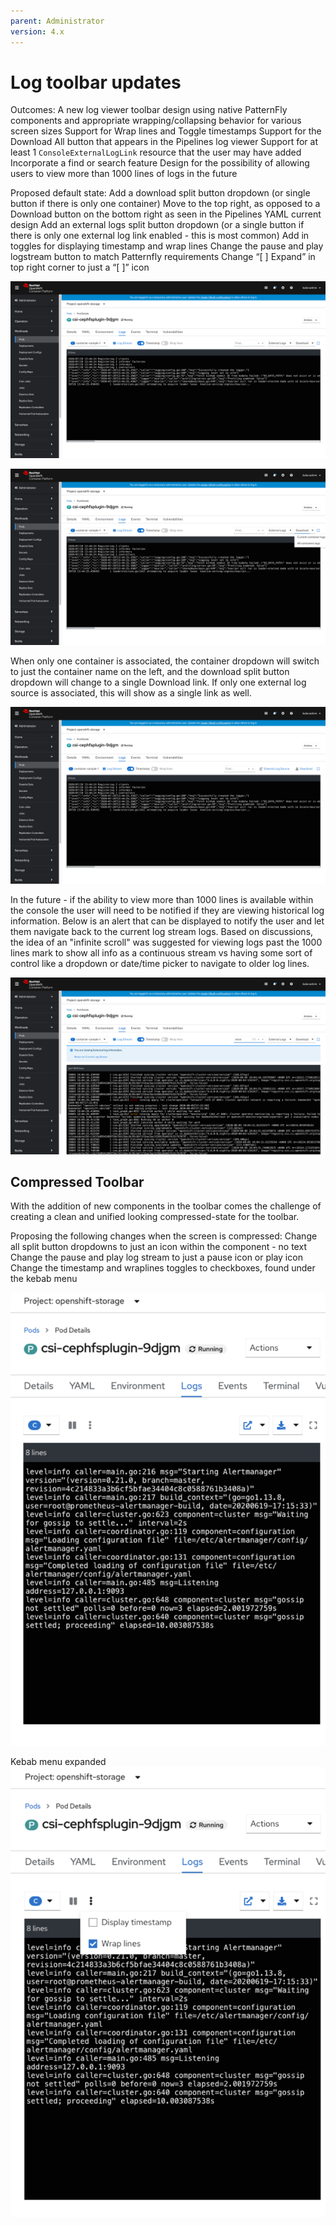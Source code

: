 ```yaml
---
parent: Administrator
version: 4.x
---
```


# Log toolbar updates

Outcomes:
A new log viewer toolbar design using native PatternFly components and appropriate wrapping/collapsing behavior for various screen sizes
Support for Wrap lines and Toggle timestamps
Support for the Download All button that appears in the Pipelines log viewer
Support for at least 1 `ConsoleExternalLogLink` resource that the user may have added
Incorporate a find or search feature 
Design for the possibility of allowing users to view more than 1000 lines of logs in the future


Proposed default state:
Add a download split button dropdown (or single button if there is only one container) 
Move to the top right, as opposed to a Download button on the bottom right as seen in the Pipelines YAML current design
Add an external logs split button dropdown (or a single button if there is only one external log link enabled - this is most common)
Add in toggles for displaying timestamp and wrap lines 
Change the pause and play logstream button to match Patternfly requirements
Change “[ ] Expand” in top right corner to just a “[ ]” icon

![Toolbar](img/Default-State.png)

![Toolbar](img/Default-State-2.png)

When only one container is associated, the container dropdown will switch to just the container name on the left, and the download split button dropdown will change to a single Download link. If only one external log source is associated, this will show as a single link as well. 

![Toolbar](img/default-single-link.png)

In the future - if the ability to view more than 1000 lines is available within the console the user will need to be notified if they are viewing historical log information. Below is an alert that can be displayed to notify the user and let them navigate back to the current log stream logs. Based on discussions, the idea of an "infinite scroll" was suggested for viewing logs past the 1000 lines mark to show all info as a continuous stream vs having some sort of control like a dropdown or date/time picker to navigate to older log lines.

![Toolbar](img/find-historical.png)

## Compressed Toolbar

With the addition of new components in the toolbar comes the challenge of creating a clean and unified looking compressed-state for the toolbar.

Proposing the following changes when the screen is compressed:
Change all split button dropdowns to just an icon within the component - no text
Change the pause and play log stream to just a pause icon or play icon
Change the timestamp and wraplines toggles to checkboxes, found under the kebab menu

![Compressed Toolbar](img/compressed-state-1.png)

Kebab menu expanded
![Compressed Toolbar](img/compressed-state-2.png)
